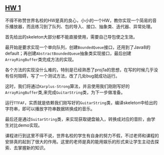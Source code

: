 ##  [HW 1](https://sp18.datastructur.es/materials/hw/hw1/hw1)

不得不称赞世界名校的HW是真的良心，小小的一个HW，教你实现一个简易的音乐播放器，而且练习到了队列、包的导入、接口、抽象类、迭代器、异常处理。

首先给出的skeleton大部分都不能直接使用，需要自己导包使之生效。

最开始是要求实现一个单向队列，创建`BoundedQueue`接口，还用到了Java8的default；再创建`AbstractBoundedQueue`抽象类实现接口，最后创建`ArrayRingBuffer`类完成方法的实现。

各个方法的实现没什么难的，特别是已经熟悉了proj1a的思想，在写的时候几乎没有任何阻碍，写了一个测试方法，改了几处bug就成功运行。



这时，我们将通过`Karplus-Strong`算法，并且使用我们刚刚写好的`ArrayRingBuffer`类,来完成`GuitarString`类，为下一步做准备。

运行`TTFAF`，实质就是依赖我们刚写好的`GuitarString`类，编译skeleton中给出的字符串，即可以播放字符串数据转换成的音乐。

最后还是通过`GuitarString`类，来实现获取键盘输入，转换成对应的音阶，由学生对比demo实现。


课程进行到这里不得不说，世界名校的学生有自身的努力不假，不过老师和课程的安排真的起到了很大的作用。这里的老师是真的能用娱乐的形式来让学生主动去探索、去掌握新的知识。